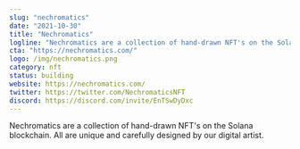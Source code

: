 ```yaml
---
slug: "nechromatics"
date: "2021-10-30"
title: "Nechromatics"
logline: "Nechromatics are a collection of hand-drawn NFT's on the Solana blockchain. All are unique and carefully designed by our digital artist."
cta: "https://nechromatics.com/"
logo: /img/nechromatics.png
category: nft
status: building
website: https://nechromatics.com/
twitter: https://twitter.com/NechromaticsNFT
discord: https://discord.com/invite/EnTSwDyDxc
---
```


Nechromatics are a collection of hand-drawn NFT's on the Solana blockchain. All are unique and carefully designed by our digital artist.

